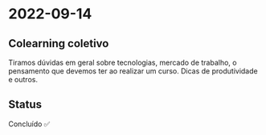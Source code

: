 # 2022-09-14

## Colearning coletivo

Tiramos dúvidas em geral sobre tecnologias, mercado de trabalho, o pensamento que devemos ter ao realizar um curso. Dicas de produtividade e outros.

## Status

Concluído ✅
